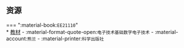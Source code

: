 ## 资源  
=== ":material-book:`EE21110`"  
    * [教材](http://api.cqu-openlib.cn/file?key=i3hTO35yol6j) - :material-format-quote-open:`电子技术基础数字电子技术` - :material-account:`熊兰` - :material-printer:`科学出版社`  
